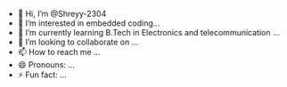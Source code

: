 - 👋 Hi, I’m @Shreyy-2304
- 👀 I’m interested in embedded coding...
- 🌱 I’m currently learning B.Tech in Electronics and telecommunication ...
- 💞️ I’m looking to collaborate on ...
- 📫 How to reach me ...
- 😄 Pronouns: ...
- ⚡ Fun fact: ...

<!---
Shreyy-2304/Shreyy-2304 is a ✨ special ✨ repository because its `README.md` (this file) appears on your GitHub profile.
You can click the Preview link to take a look at your changes.
--->
